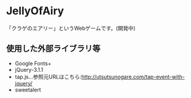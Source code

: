 # JellyOfAiry
「クラゲのエアリー」というWebゲームです。(開発中)

## 使用した外部ライブラリ等
- Google Fonts+
- jQuery-3.1.1
- tap.js…参照元URLはこちら:http://utsutsunogare.com/tap-event-with-jquery/
- sweetalert
